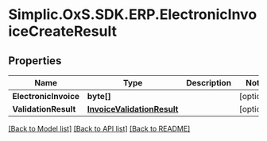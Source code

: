 # Simplic.OxS.SDK.ERP.ElectronicInvoiceCreateResult

## Properties

Name | Type | Description | Notes
------------ | ------------- | ------------- | -------------
**ElectronicInvoice** | **byte[]** |  | [optional] 
**ValidationResult** | [**InvoiceValidationResult**](InvoiceValidationResult.md) |  | [optional] 

[[Back to Model list]](../README.md#documentation-for-models) [[Back to API list]](../README.md#documentation-for-api-endpoints) [[Back to README]](../README.md)

